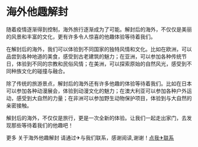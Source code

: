 # 海外他趣解封

随着疫情逐渐得到控制，海外旅行逐渐成为了可能。解封后的海外，不仅仅是美丽的风景和丰富的文化，更有许多令人惊喜的他趣体验等待着我们。

在解封后的海外，我们可以体验到不同国家的独特风情和文化。比如在欧洲，可以品尝到各种地道的美食，感受到古老建筑的魅力；在亚洲，可以参加各种传统节日，体验到不同的宗教和民俗风情；在美洲，可以探索原始的自然风光，感受到不同种族文化的碰撞与融合。

除了传统的旅游景点，解封后的海外还有许多他趣的体验等待着我们。比如在日本可以参加各种动漫展会，体验到动漫文化的魅力；在澳大利亚可以参加各种户外运动，感受到大自然的力量；在非洲可以参加野生动物保护项目，体验到与大自然的亲密接触。

解封后的海外，不仅仅是旅行，更是一次全新的体验。让我们一起走出家门，去发现那些等待着我们的他趣吧！

更多 关于海外他趣解封 请通过✈与我们联系，感谢阅读,谢谢！[点我✈联系](https://www.k02.cc)